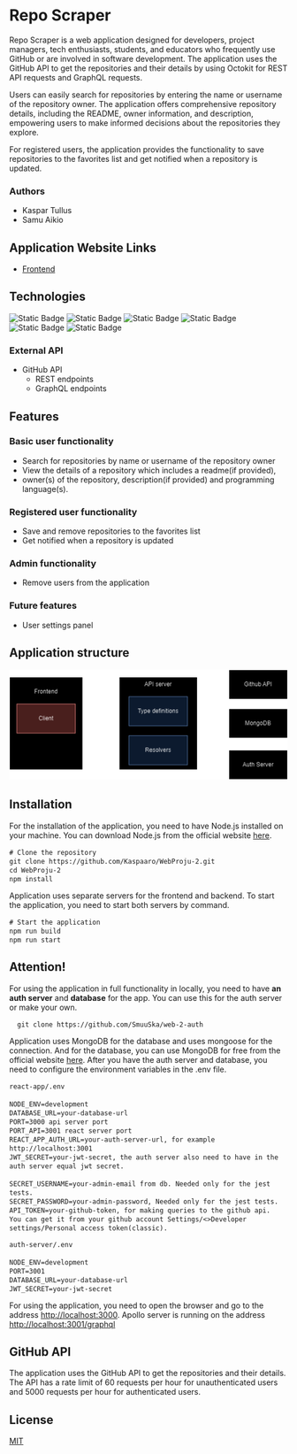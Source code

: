 # Repo Scraper

Repo Scraper is a web application designed for developers, project managers, tech enthusiasts, students, and educators who frequently use
GitHub or are involved in software development. The application uses the GitHub API to get the repositories and their details by using Octokit for
REST API requests and GraphQL requests. 

Users can easily search for repositories by entering the name or username of the repository owner.
The application offers comprehensive repository details, including the README, owner information,
and description, empowering users to make informed decisions about the repositories they explore.

For registered users, the application provides the functionality to save 
repositories to the favorites list and get notified when a repository is updated.

### Authors
- Kaspar Tullus
- Samu Aikio

## Application Website Links
- [Frontend](https://reposcraper.azurewebsites.net/)

## Technologies
![Static Badge](https://img.shields.io/badge/v18.2-blue?logo=React&label=React&labelColor=black)
![Static Badge](https://img.shields.io/badge/Node-v20.11.0-darkgreen?style=flat&logo=node.js&labelColor=%23000000)
![Static Badge](https://img.shields.io/badge/Express.js-v4.18.3-darkred?style=flat&logo=express&labelColor=%23000000)
![Static Badge](https://img.shields.io/badge/Graphql.js-v16.8.1-purple?style=flat&logo=graphql&logoColor=purple&labelColor=%23000000)
![Static Badge](https://img.shields.io/badge/Mongoose-v8.1.2-darkred?style=flat&logo=mongoose&logoColor=purple&labelColor=%23000000)
![Static Badge](https://img.shields.io/badge/v2.10.1-blue?logo=Bootstrap&label=React%20Bootstrap&labelColor=black)



### External API
- GitHub API
    - REST endpoints
    - GraphQL endpoints

## Features
### Basic user functionality
- Search for repositories by name or username of the repository owner
- View the details of a repository which includes a readme(if provided),
- owner(s) of the repository, description(if provided) and programming language(s).
### Registered user functionality
- Save and remove repositories to the favorites list
- Get notified when a repository is updated
### Admin functionality
- Remove users from the application

### Future features
- User settings panel

## Application structure
![](documentation/structure.png)

## Installation

For the installation of the application, you need to have Node.js installed on your machine.
You can download Node.js from the official website [here](https://nodejs.org/en/).
```shell
# Clone the repository
git clone https://github.com/Kaspaaro/WebProju-2.git
cd WebProju-2
npm install
```
Application uses separate servers for the frontend and backend.
To start the application, you need to start both servers by command.
```shell
# Start the application
npm run build
npm run start
```
## Attention!

For using the application in full functionality in locally, you need to have **an auth server** and **database** for the app.
You can use this for the auth server or make your own.
```shell
  git clone https://github.com/SmuuSka/web-2-auth
```
Application uses MongoDB for the database and uses mongoose for the connection.
And for the database, you can use MongoDB for free from the official website [here](https://www.mongodb.com/).
After you have the auth server and database, you need to configure the environment variables in the .env file.
```text
react-app/.env

NODE_ENV=development
DATABASE_URL=your-database-url
PORT=3000 api server port
PORT_API=3001 react server port
REACT_APP_AUTH_URL=your-auth-server-url, for example http://localhost:3001
JWT_SECRET=your-jwt-secret, the auth server also need to have in the auth server equal jwt secret.

SECRET_USERNAME=your-admin-email from db. Needed only for the jest tests.
SECRET_PASSWORD=your-admin-password, Needed only for the jest tests.
API_TOKEN=your-github-token, for making queries to the github api. 
You can get it from your github account Settings/<>Developer settings/Personal access token(classic).

```
```text
auth-server/.env

NODE_ENV=development
PORT=3001
DATABASE_URL=your-database-url
JWT_SECRET=your-jwt-secret
```
For using the application, you need to open the browser and go to the address [http://localhost:3000](http://localhost:3000).
Apollo server is running on the address [http://localhost:3001/graphql](http://localhost:3001/graphql)



## GitHub API
The application uses the GitHub API to get the repositories and their details.
The API has a rate limit of 60 requests per hour for unauthenticated users and
5000 requests per hour for authenticated users.


## License
[MIT](https://choosealicense.com/licenses/mit/)
